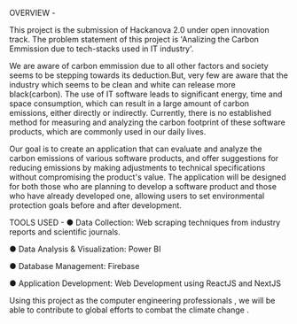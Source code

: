 OVERVIEW -

This project is the submission of Hackanova 2.0 under open innovation track. The problem statement of this project is 'Analizing the Carbon Emmission due to tech-stacks used in IT industry'.

We are aware of carbon emmission due to all other factors and society seems to be stepping towards its deduction.But, very few are aware that the industry which seems to be clean and white can release more black(carbon).
The use of IT software leads to significant energy, time and space consumption,
which can result in a large amount of carbon emissions, either directly or
indirectly. Currently, there is no established method for measuring and
analyzing the carbon footprint of these software products, which are commonly
used in our daily lives.

Our goal is to create an application that can evaluate and analyze the
carbon emissions of various software products, and offer suggestions for
reducing emissions by making adjustments to technical specifications
without compromising the product's value.
The application will be designed for both those who are planning to
develop a software product and those who have already developed one,
allowing users to set environmental protection goals before and after
development.

TOOLS USED - 
● Data Collection: Web scraping techniques from industry reports and
scientific journals.

● Data Analysis & Visualization: Power BI

● Database Management: Firebase

● Application Development: Web Development using ReactJS and NextJS

Using this project as the computer engineering professionals , we will be able to contribute to global efforts to combat the climate change .



